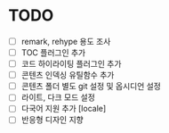 # TODO

- [ ] remark, rehype 용도 조사
- [ ] TOC 플러그인 추가
- [ ] 코드 하이라이팅 플러그인 추가
- [ ] 콘텐츠 인덱싱 유틸함수 추가
- [ ] 콘텐츠 폴더 별도 git 설정 및 옵시디언 설정
- [ ] 라이트, 다크 모드 설정
- [ ] 다국어 지원 추가 [locale]
- [ ] 반응형 디자인 지향
